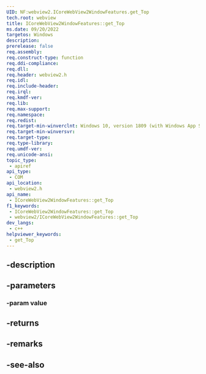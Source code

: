 ```yaml
---
UID: NF:webview2.ICoreWebView2WindowFeatures.get_Top
tech.root: webview
title: ICoreWebView2WindowFeatures::get_Top
ms.date: 09/20/2022
targetos: Windows
description: 
prerelease: false
req.assembly: 
req.construct-type: function
req.ddi-compliance: 
req.dll: 
req.header: webview2.h
req.idl: 
req.include-header: 
req.irql: 
req.kmdf-ver: 
req.lib: 
req.max-support: 
req.namespace: 
req.redist: 
req.target-min-winverclnt: Windows 10, version 1809 (with Windows App SDK 1.1 or later)
req.target-min-winversvr: 
req.target-type: 
req.type-library: 
req.umdf-ver: 
req.unicode-ansi: 
topic_type:
 - apiref
api_type:
 - COM
api_location:
 - webview2.h
api_name:
 - ICoreWebView2WindowFeatures::get_Top
f1_keywords:
 - ICoreWebView2WindowFeatures::get_Top
 - webview2/ICoreWebView2WindowFeatures::get_Top
dev_langs:
 - c++
helpviewer_keywords:
 - get_Top
---
```


## -description

## -parameters

### -param value

## -returns

## -remarks

## -see-also

